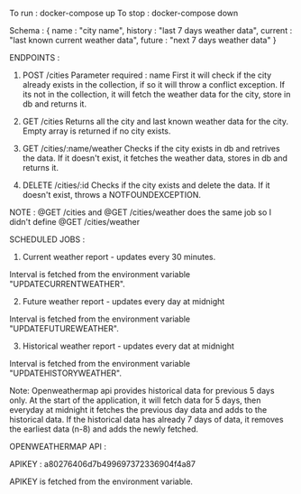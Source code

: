 To run : docker-compose up
To stop : docker-compose down

Schema : {
  name : "city name",
  history : "last 7 days weather data",
  current : "last known current weather data",
  future : "next 7 days weather data"
}

ENDPOINTS :

1. POST /cities
  Parameter required : name
  First it will check if the city already exists in the collection, if so it will throw a conflict exception.
  If its not in the collection, it will fetch the weather data for the city, store in db and returns it.

2. GET /cities
  Returns all the city and last known weather data for the city. Empty array is returned if no city exists.

3. GET /cities/:name/weather
  Checks if the city exists in db and retrives the data. If it doesn't exist, it fetches the weather data, stores in db and returns it.

4. DELETE /cities/:id
  Checks if the city exists and delete the data. If it doesn't exist, throws a NOTFOUNDEXCEPTION.

  NOTE : @GET /cities and @GET /cities/weather does the same job so I didn't define @GET /cities/weather

SCHEDULED JOBS : 

1. Current weather report - updates every 30 minutes.

  Interval is fetched from the environment variable "UPDATECURRENTWEATHER".

2. Future weather report - updates every day at midnight

  Interval is fetched from the environment variable "UPDATEFUTUREWEATHER".

3. Historical weather report - updates every dat at midnight

  Interval is fetched from the environment variable "UPDATEHISTORYWEATHER".

  Note: Openweathermap api provides historical data for previous 5 days only. 
        At the start of the application, it will fetch data for 5 days, then everyday at midnight it fetches the
        previous day data and adds to the historical data. If the historical data has already 7 days of data, it removes the earliest data (n-8) and adds the newly fetched.

OPENWEATHERMAP API :

APIKEY : a80276406d7b499697372336904f4a87

APIKEY is fetched from the environment variable.


